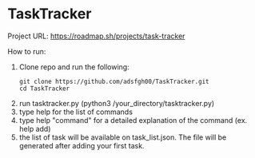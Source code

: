 # TaskTracker
Project URL: https://roadmap.sh/projects/task-tracker

How to run:    
1. Clone repo and run the following:    
   ```
   git clone https://github.com/adsfgh00/TaskTracker.git    
   cd TaskTracker
   ```    
3. run tasktracker.py (python3 /your_directory/tasktracker.py)    
4. type help for the list of commands    
5. type help "command" for a detailed explanation of the command (ex. help add)    
6. the list of task will be available on task_list.json. The file will be generated after adding your first task.    
    
